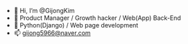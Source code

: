 - 👋 Hi, I’m @GijongKim
- 👀 Product Manager / Growth hacker / Web(App) Back-End
- 🌱 Python(Django) / Web page development
- 📫 gijong5966@naver.com

<!---
GijongKim/GijongKim is a ✨ special ✨ repository because its `README.md` (this file) appears on your GitHub profile.
You can click the Preview link to take a look at your changes.
--->
